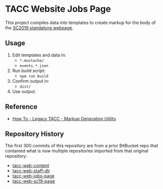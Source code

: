 # TACC Website Jobs Page

This project compiles data into templates to create markup for the body of the [SC2019 standalone webpage][tacc-sc19].

[tacc-sc19]: https://www.tacc.utexas.edu/sc19 "TACC: Super Computing 2019"

## Usage

1. Edit templates and data in:
    - `*.mustache/`
    - `events.*.json`
2. Run build script:
    - `npm run build`
3. Confirm output in:
    - `dist/`
4. Use output.

## Reference

- [How To - Legacy TACC - Markup Generation Utility](https://confluence.tacc.utexas.edu/x/AYGDC)

## Repository History

The first 300 commits of this repository are from a prior BitBucket repo that contained what is now multiple repositories imported from that original repository:

- [tacc-web-content](https://github.com/tacc-wbomar/tacc-web-content)
- [tacc-web-staff-dir](https://github.com/tacc-wbomar/tacc-web-staff-dir)
- [tacc-web-jobs-page](https://github.com/tacc-wbomar/tacc-web-jobs-page)
- [tacc-web-sc19-page](https://github.com/tacc-wbomar/tacc-web-sc19-page)
